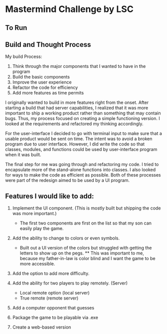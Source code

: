 # Mastermind Challenge by LSC
## To Run

## Build and Thought Process

My build Process:

1. Think through the major components that I wanted to have in the program
2. Build the basic components
3. Improve the user experience
4. Refactor the code for efficiency
5. Add more features as time permits

I originally wanted to build in more features right from the onset. After starting a build that had server capabilities, I realized that it was more important to ship a working product rather than something that may contain bugs. Thus, my process focused on creating a simple functioning version. I looked at the requirements and refactored my thinking accordingly.

For the user-interface I decided to go with terminal input to make sure that a usable product would be sent on time. The intent was to avoid a broken program due to user interface. However, I did write the code so that classes, modules, and functions could be used by user-interface program when it was built.

The final step for me was going through and refactoring my code. I tried to encapsulate more of the stand-alone functions into classes. I also looked for ways to make the code as efficient as possible. Both of these processes were part of the redesign aimed to be used by a UI program.


## Features I would like to add:
1.  Implement the UI component. (This is mostly built but shipping the code was more important.)
	* The first two components are first on the list so that my son can easily play the game.
2. Add the ability to change to colors or even symbols. 
	* Built out a UI version of the colors but struggled with getting the letters to show up on the pegs. 
	** This was important to me, because my father-in-law is color blind and I want the game to be more accessible.

3. Add the option to add more difficulty. 

4. Add the ability for two players to play remotely. (Server)
	* Local remote option (local server)
	* True remote (remote server)
5. Add a computer opponent that guesses
6. Package the game to be playable via .exe 
7. Create a web-based version
